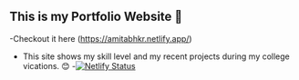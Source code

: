 ## This is my Portfolio Website 🚀
-Checkout it here (https://amitabhkr.netlify.app/)
- This site shows my skill level and my recent projects during my college vications. 😊
-[![Netlify Status](https://api.netlify.com/api/v1/badges/d0060b21-7bf8-4c55-a121-61c42de2d0b0/deploy-status)](https://app.netlify.com/sites/amitabhkr/deploys)
